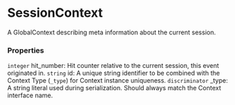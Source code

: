 # SessionContext
A GlobalContext describing meta information about the current session.

### Properties
`integer` hit_number: Hit counter relative to the current session, this event originated in.
`string` id: A unique string identifier to be combined with the Context Type (`_type`) 
for Context instance uniqueness.
`discriminator` _type: A string literal used during serialization. Should always match the Context interface name.
